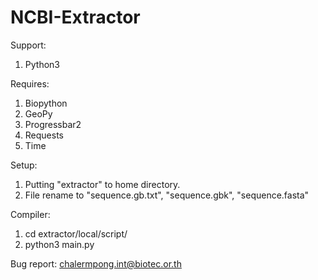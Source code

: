 # NCBI-Extractor

Support:
1. Python3

Requires:
1. Biopython
2. GeoPy
3. Progressbar2
4. Requests
5. Time

Setup:
1. Putting "extractor" to home directory.
2. File rename to "sequence.gb.txt", "sequence.gbk", "sequence.fasta"

Compiler:
1. cd extractor/local/script/
2. python3 main.py

Bug report:
chalermpong.int@biotec.or.th
